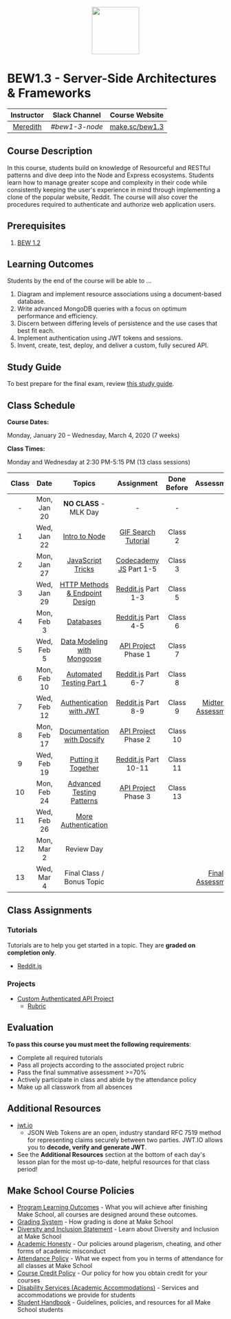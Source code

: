 <p align="center">
  <img src="node.png" height="110">
</p>

# BEW1.3 - Server-Side Architectures & Frameworks

| Instructor | Slack Channel | Course Website |
| :--------------------------------------: | :-----------: | :--------------------------------------: |
| [Meredith](https://github.com/meredithcat) | _#bew1-3-node_ | [make.sc/bew1.3](https://make.sc/bew1.3) |

## Course Description

In this course, students build on knowledge of Resourceful and RESTful patterns and dive deep into the Node and Express ecosystems. Students learn how to manage greater scope and complexity in their code while consistently keeping the user's experience in mind through implementing a clone of the popular website, Reddit. The course will also cover the procedures required to authenticate and authorize web application users.

## Prerequisites

1. [BEW 1.2](http://make.sc/bew1-2)

## Learning Outcomes

Students by the end of the course will be able to ...

1. Diagram and implement resource associations using a document-based database.
1. Write advanced MongoDB queries with a focus on optimum performance and efficiency.
1. Discern between differing levels of persistence and the use cases that best fit each.
1. Implement authentication using JWT tokens and sessions.
1. Invent, create, test, deploy, and deliver a custom, fully secured API.

## Study Guide

To best prepare for the final exam, review [this study guide](study-guide.md).

## Class Schedule

**Course Dates:**

Monday, January 20 – Wednesday, March 4, 2020 (7 weeks)

**Class Times:**

Monday and Wednesday at 2:30 PM-5:15 PM (13 class sessions)

| Class |     Date      | Topics | Assignment | Done Before | Assessment |
| :---: | :-----------: | :--------: | :--------: | :--------: | :--------: |
|   -   |  Mon, Jan 20  | **NO CLASS** - MLK Day | - | - ||
|   1   |  Wed, Jan 22  | [Intro to Node](Lessons/01-Intro-to-Node/) | [GIF Search Tutorial] | Class 2 ||
|   2   |  Mon, Jan 27  | [JavaScript Tricks](Lessons/02-Intro-to-JS/) | [Codecademy JS] Part 1-5 | Class 3 ||
|   3   |  Wed, Jan 29  | [HTTP Methods & Endpoint Design](Lessons/03-Http-Methods/) | [Reddit.js] Part 1-3 | Class 5 ||
|   4   |  Mon, Feb 3   | [Databases](Lessons/04-Databases/) | [Reddit.js] Part 4-5 | Class 6 ||
|   5   |  Wed, Feb 5   | [Data Modeling with Mongoose](Lessons/05-Modeling-with-Mongoose/) | [API Project] Phase 1 | Class 7 | |
|   6   |  Mon, Feb 10  | [Automated Testing Part 1](Lessons/06-Test-Driven-Development/) | [Reddit.js] Part 6-7 | Class 8 |  |
|   7   |  Wed, Feb 12  | [Authentication with JWT](Lessons/07-Authentication/) | [Reddit.js] Part 8-9 | Class 9 |[Midterm Assessment](Assessments/midterm-assessment.md) |
|   8   |  Mon, Feb 17  | [Documentation with Docsify](Lessons/08-Documentation/) | [API Project] Phase 2 | Class 10 ||
|   9   |  Wed, Feb 19  | [Putting it Together](Lessons/09-Putting-it-Together/) | [Reddit.js] Part 10-11 | Class 11 ||
|  10   |  Mon, Feb 24  | [Advanced Testing Patterns](Lessons/10-Advanced-Testing/) | [API Project] Phase 3 | Class 13 | |
|  11   |  Wed, Feb 26  | [More Authentication](Lessons/11-More-Authentication/) |  | ||
|  12   |  Mon, Mar 2   | Review Day | | ||
|  13   |  Wed, Mar 4   | Final Class / Bonus Topic | | | [Final Assessment] |

[GIF Search Tutorial]: https://www.makeschool.com/academy/track/gif-search-app-ynu
[Codecademy JS]: https://www.codecademy.com/learn/introduction-to-javascript
[Reddit.js]: https://www.makeschool.com/academy/track/reddit-clone-in-node-js
[API Project]: Projects/02-Custom-API-Project.md

[Midterm Assessment]: Assessments/quiz-1.md
[Final Assessment]: Assessments/quiz-2.md

## Class Assignments

### Tutorials

Tutorials are to help you get started in a topic.  They are **graded on completion only**.

* [Reddit.js](https://www.makeschool.com/academy/track/reddit-clone-in-node-js)

### Projects

* [Custom Authenticated API Project](Projects/02-Custom-API-Project.md)
  * [Rubric](Projects/Rubrics/02-Custom-API-Project.md)

## Evaluation

**To pass this course you must meet the following requirements**:

- Complete all required tutorials
- Pass all projects according to the associated project rubric
- Pass the final summative assessment >=70%
- Actively participate in class and abide by the attendance policy
- Make up all classwork from all absences

## Additional Resources

* [jwt.io](https://jwt.io)
  * JSON Web Tokens are an open, industry standard RFC 7519 method for representing claims securely between two parties. JWT.IO allows you to **decode, verify and generate JWT**.
* See the **Additional Resources** section at the bottom of each day's lesson plan for the most up-to-date, helpful resources for that class period!

## Make School Course Policies

- [Program Learning Outcomes](https://make.sc/program-learning-outcomes) - What you will achieve after finishing Make School, all courses are designed around these outcomes.
- [Grading System](https://make.sc/grading-system) - How grading is done at Make School
- [Diversity and Inclusion Statement](https://make.sc/diversity-and-inclusion-statement) - Learn about Diversity and Inclusion at Make School
- [Academic Honesty](https://make.sc/academic-honesty-policy) - Our policies around plagerism, cheating, and other forms of academic misconduct 
- [Attendance Policy](https://make.sc/attendance-policy) - What we expect from you in terms of attendance for all classes at Make School
- [Course Credit Policy](https://make.sc/course-credit-policy) - Our policy for how you obtain credit for your courses
- [Disability Services (Academic Accommodations)](https://make.sc/disability-services) - Services and accommodations we provide for students
- [Student Handbook](https://make.sc/student-handbook) - Guidelines, policies, and resources for all Make School students
